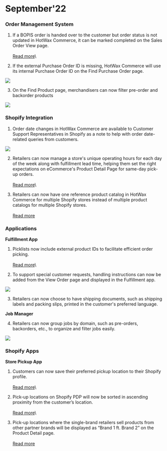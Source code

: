 # September'22

### Order Management System

1. If a BOPIS order is handed over to the customer but order status is not updated in HotWax Commerce, it can be marked completed on the Sales Order View page. \
   \
   [Read more](update-bopis-order-fulfillment-status.md)\

2. If the external Purchase Order ID is missing, HotWax Commerce will use its internal Purchase Order ID on the Find Purchase Order page.

![](https://www.hotwax.co/hs-fs/hubfs/demo-oms.hotwax%2020.png?width=890\&height=661\&name=demo-oms.hotwax%2020.png)

3. On the Find Product page, merchandisers can now filter pre-order and backorder products

![](https://www.hotwax.co/hs-fs/hubfs/Image%20\(15\).webp?width=890\&height=619\&name=Image%20\(15\).webp)

### Shopify Integration

1. Order date changes in HotWax Commerce are available to Customer Support Representatives in Shopify as a note to help with order date-related queries from customers.

![](https://www.hotwax.co/hs-fs/hubfs/Image%20\(17\).webp?width=890\&height=621\&name=Image%20\(17\).webp)

2. Retailers can now manage a store's unique operating hours for each day of the week along with fulfillment lead time, helping them set the right expectations on eCommerce's Product Detail Page for same-day pick-up orders. \
   \
   [Read more](display-a-stores-daywise-unique-operating-hours-on-pdp.md)\

3. Retailers can now have one reference product catalog in HotWax Commerce for multiple Shopify stores instead of multiple product catalogs for multiple Shopify stores. \
   \
   [Read more](use-one-product-catalog-for-multiple-shopify-stores.md)

### Applications

**Fulfillment App**

1. Picklists now include external product IDs to facilitate efficient order picking. \
   \
   [Read more](picklists-now-include-external-product-ids.md)\

2. To support special customer requests, handling instructions can now be added from the View Order page and displayed in the Fulfillment app.

![](https://www.hotwax.co/hs-fs/hubfs/Image%20\(16\).webp?width=890\&height=621\&name=Image%20\(16\).webp)

3. Retailers can now choose to have shipping documents, such as shipping labels and packing slips, printed in the customer's preferred language.

**Job Manager**

4. Retailers can now group jobs by domain, such as pre-orders, backorders, etc., to organize and filter jobs easily.

![](https://www.hotwax.co/hs-fs/hubfs/Image%20RN%207.webp?width=890\&height=621\&name=Image%20RN%207.webp)

### Shopify Apps

**Store Pickup App**

1. Customers can now save their preferred pickup location to their Shopify profile. \
   \
   [Read more](enable-customers-to-add-preferred-pick-up-location.md)\

2. Pick-up locations on Shopify PDP will now be sorted in ascending proximity from the customer’s location. \
   \
   [Read more](sort-pick-up-locations-on-pdp-based-on-distance-from-the-customers-location.md)\

3. &#x20;Pick-up locations where the single-brand retailers sell products from other partner brands will be displayed as “Brand 1 ft. Brand 2” on the Product Detail page. \
   \
   [Read more](single-brand-stores-as-pick-up-locations-for-partner-brands.md)
